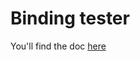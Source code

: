 # Binding tester

You'll find the doc [here](http://docs.automotivelinux.org/docs/en/guppy/apis_services/reference/afb-test/0_Installation.html)
